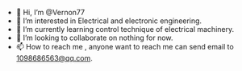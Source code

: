 - 👋 Hi, I’m @Vernon77
- 👀 I’m interested in Electrical and electronic engineering.
- 🌱 I’m currently learning control technique of electrical machinery.
- 💞️ I’m looking to collaborate on nothing for now.
- 📫 How to reach me , anyone want to reach me can send email to 1098686563@qq.com.

<!---
Vernon77/Vernon77 is a ✨ special ✨ repository because its `README.md` (this file) appears on your GitHub profile.
You can click the Preview link to take a look at your changes.
--->
